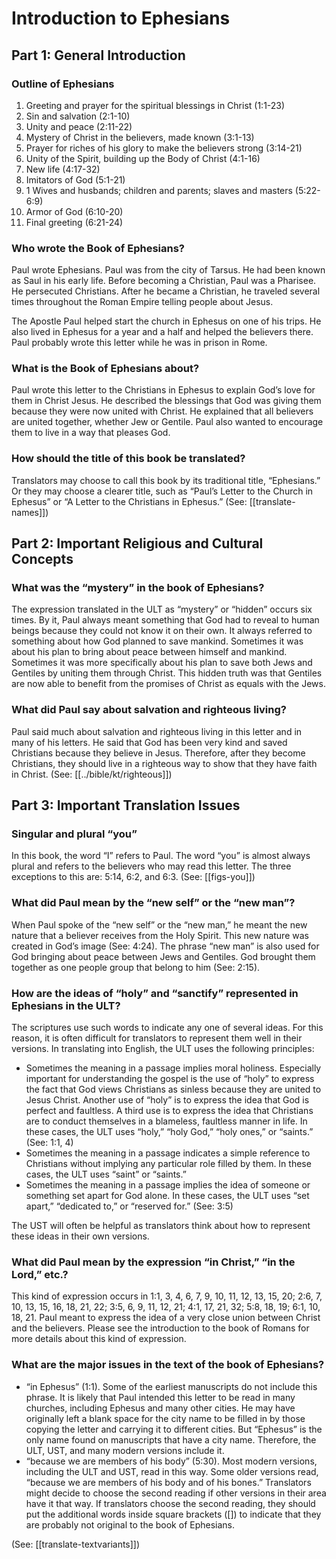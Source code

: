 # Introduction to Ephesians

## Part 1: General Introduction

### Outline of Ephesians

1. Greeting and prayer for the spiritual blessings in Christ (1:1-23)
1. Sin and salvation (2:1-10)
1. Unity and peace (2:11-22)
1. Mystery of Christ in the believers, made known (3:1-13)
1. Prayer for riches of his glory to make the believers strong (3:14-21)
1. Unity of the Spirit, building up the Body of Christ (4:1-16)
1. New life (4:17-32)
1. Imitators of God (5:1-21)
1. 1 Wives and husbands; children and parents; slaves and masters (5:22-6:9)
11. Armor of God (6:10-20)
1. Final greeting (6:21-24)

### Who wrote the Book of Ephesians?

Paul wrote Ephesians. Paul was from the city of Tarsus. He had been known as Saul in his early life. Before becoming a Christian, Paul was a Pharisee. He persecuted Christians. After he became a Christian, he traveled several times throughout the Roman Empire telling people about Jesus.

The Apostle Paul helped start the church in Ephesus on one of his trips. He also lived in Ephesus for a year and a half and helped the believers there. Paul probably wrote this letter while he was in prison in Rome.

### What is the Book of Ephesians about?

Paul wrote this letter to the Christians in Ephesus to explain God’s love for them in Christ Jesus. He described the blessings that God was giving them because they were now united with Christ. He explained that all believers are united together, whether Jew or Gentile. Paul also wanted to encourage them to live in a way that pleases God.

### How should the title of this book be translated?

Translators may choose to call this book by its traditional title, “Ephesians.” Or they may choose a clearer title, such as “Paul’s Letter to the Church in Ephesus” or “A Letter to the Christians in Ephesus.” (See: [[translate-names]])

## Part 2: Important Religious and Cultural Concepts

### What was the “mystery” in the book of Ephesians?

The expression translated in the ULT as “mystery” or “hidden” occurs six times. By it, Paul always meant something that God had to reveal to human beings because they could not know it on their own. It always referred to something about how God planned to save mankind. Sometimes it was about his plan to bring about peace between himself and mankind. Sometimes it was more specifically about his plan to save both Jews and Gentiles by uniting them through Christ. This hidden truth was that Gentiles are now able to benefit from the promises of Christ as equals with the Jews.

### What did Paul say about salvation and righteous living?

Paul said much about salvation and righteous living in this letter and in many of his letters. He said that God has been very kind and saved Christians because they believe in Jesus. Therefore, after they become Christians, they should live in a righteous way to show that they have faith in Christ. (See: [[../bible/kt/righteous]])

## Part 3: Important Translation Issues

### Singular and plural “you”

In this book, the word “I” refers to Paul. The word “you” is almost always plural and refers to the believers who may read this letter. The three exceptions to this are: 5:14, 6:2, and 6:3. (See: [[figs-you]])

### What did Paul mean by the “new self” or the “new man”?

When Paul spoke of the “new self” or the “new man,” he meant the new nature that a believer receives from the Holy Spirit. This new nature was created in God’s image (See: 4:24). The phrase “new man” is also used for God bringing about peace between Jews and Gentiles. God brought them together as one people group that belong to him (See: 2:15).

### How are the ideas of “holy” and “sanctify” represented in Ephesians in the ULT?

The scriptures use such words to indicate any one of several ideas. For this reason, it is often difficult for translators to represent them well in their versions. In translating into English, the ULT uses the following principles:

* Sometimes the meaning in a passage implies moral holiness. Especially important for understanding the gospel is the use of “holy” to express the fact that God views Christians as sinless because they are united to Jesus Christ. Another use of “holy” is to express the idea that God is perfect and faultless. A third use is to express the idea that Christians are to conduct themselves in a blameless, faultless manner in life. In these cases, the ULT uses “holy,” “holy God,” “holy ones,” or “saints.” (See: 1:1, 4)
* Sometimes the meaning in a passage indicates a simple reference to Christians without implying any particular role filled by them. In these cases, the ULT uses “saint” or “saints.”
* Sometimes the meaning in a passage implies the idea of someone or something set apart for God alone. In these cases, the ULT uses “set apart,” “dedicated to,” or “reserved for.” (See: 3:5)

The UST will often be helpful as translators think about how to represent these ideas in their own versions.

### What did Paul mean by the expression “in Christ,” “in the Lord,” etc.?

This kind of expression occurs in 1:1, 3, 4, 6, 7, 9, 10, 11, 12, 13, 15, 20; 2:6, 7, 10, 13, 15, 16, 18, 21, 22; 3:5, 6, 9, 11, 12, 21; 4:1, 17, 21, 32; 5:8, 18, 19; 6:1, 10, 18, 21. Paul meant to express the idea of a very close union between Christ and the believers. Please see the introduction to the book of Romans for more details about this kind of expression.

### What are the major issues in the text of the book of Ephesians?

* “in Ephesus” (1:1). Some of the earliest manuscripts do not include this phrase. It is likely that Paul intended this letter to be read in many churches, including Ephesus and many other cities. He may have originally left a blank space for the city name to be filled in by those copying the letter and carrying it to different cities. But “Ephesus” is the only name found on manuscripts that have a city name. Therefore, the ULT, UST, and many modern versions include it.
* “because we are members of his body” (5:30). Most modern versions, including the ULT and UST, read in this way. Some older versions read, “because we are members of his body and of his bones.” Translators might decide to choose the second reading if other versions in their area have it that way. If translators choose the second reading, they should put the additional words inside square brackets ([]) to indicate that they are probably not original to the book of Ephesians.

(See: [[translate-textvariants]])